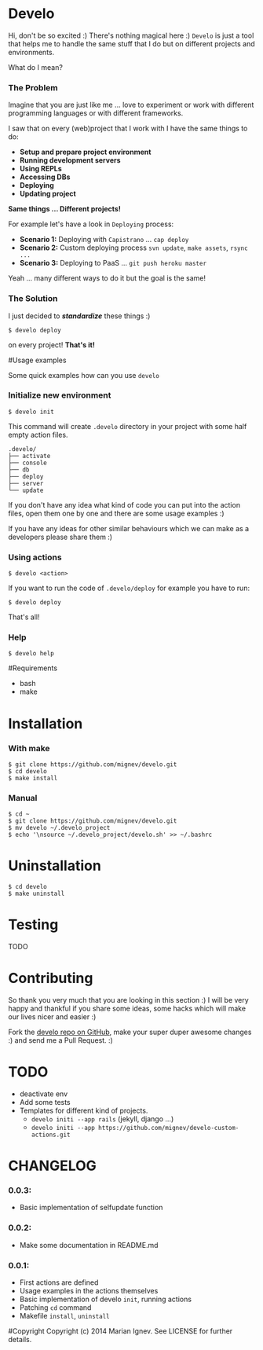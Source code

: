 Develo
=======

Hi, don't be so excited :) There's nothing magical here :) `Develo` is just a tool that helps me to handle the same stuff that I do but on different projects and environments.

What do I mean?

### The Problem

Imagine that you are just like me ... love to experiment or work with different programming languages or with different frameworks.

I saw that on every (web)project that I work with I have the same things to do:

- **Setup and prepare project environment**
- **Running development servers**
- **Using REPLs**
- **Accessing DBs**
- **Deploying**
- **Updating project**

**Same things ... Different projects!**

For example let's have a look in `Deploying` process:

- **Scenario 1:** Deploying with `Capistrano` ... `cap deploy`
- **Scenario 2:** Custom deploying process `svn update`, `make assets`, `rsync ...`
- **Scenario 3:** Deploying to PaaS ... `git push heroku master`

Yeah ... many different ways to do it but the goal is the same!


### The Solution
I just decided to ***standardize*** these things :)

    $ develo deploy

on every project! **That's it!**


#Usage examples

Some quick examples how can you use `develo`

### Initialize new environment

    $ develo init

This command will create `.develo` directory in your project with some half empty action files.

    .develo/
    ├── activate
    ├── console
    ├── db
    ├── deploy
    ├── server
    └── update

If you don't have any idea what kind of code you can put into the action files, open them one by one and there are some usage examples :)

If you have any ideas for other similar behaviours which we can make as a developers please share them :)

### Using actions

    $ develo <action>

If you want to run the code of `.develo/deploy` for example you have to run:

    $ develo deploy

That's all!

### Help

    $ develo help


#Requirements

* bash
* make

# Installation

### With make

    $ git clone https://github.com/mignev/develo.git
    $ cd develo
    $ make install

### Manual

    $ cd ~
    $ git clone https://github.com/mignev/develo.git
    $ mv develo ~/.develo_project
    $ echo '\nsource ~/.develo_project/develo.sh' >> ~/.bashrc


# Uninstallation

    $ cd develo
    $ make uninstall

# Testing

TODO

# Contributing

So thank you very much that you are looking in this section :) I will be very happy and thankful if you share some ideas, some hacks which will make our lives nicer and easier :)

Fork the [develo repo on GitHub](https://github.com/mignev/develo), make your super duper awesome changes :) and send me a Pull Request. :)

# TODO
- deactivate env
- Add some tests
- Templates for different kind of projects.
  - `develo initi --app rails` (jekyll, django ...)
  - `develo initi --app https://github.com/mignev/develo-custom-actions.git`

# CHANGELOG


### 0.0.3:

- Basic implementation of selfupdate function

### 0.0.2:

- Make some documentation in README.md

### 0.0.1:

- First actions are defined
- Usage examples in the actions themselves
- Basic implementation of develo `init`, running actions
- Patching `cd` command
- Makefile `install`, `uninstall`

#Copyright
Copyright (c) 2014 Marian Ignev. See LICENSE for further details.
